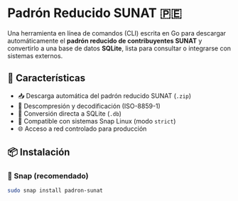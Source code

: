 # Padrón Reducido SUNAT 🇵🇪

Una herramienta en línea de comandos (CLI) escrita en Go para descargar automáticamente el **padrón reducido de
contribuyentes SUNAT** y convertirlo a una base de datos **SQLite**, lista para consultar o integrarse con sistemas
externos.

## 🚀 Características

- 📥 Descarga automática del padrón reducido SUNAT (`.zip`)
- 🧩 Descompresión y decodificación (ISO-8859-1)
- 💾 Conversión directa a SQLite (`.db`)
- 🧪 Compatible con sistemas Snap Linux (modo `strict`)
- 🌐 Acceso a red controlado para producción

## 📦 Instalación

### 🔧 Snap (recomendado)

```bash
sudo snap install padron-sunat
